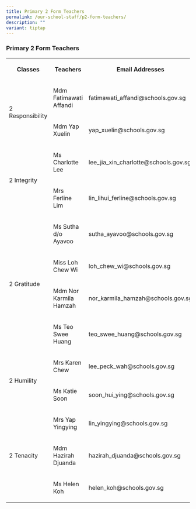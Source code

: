 ```yaml
---
title: Primary 2 Form Teachers
permalink: /our-school-staff/p2-form-teachers/
description: ""
variant: tiptap
---
```

<h3>Primary 2 Form Teachers</h3><table><tbody><tr><th rowspan="1" colspan="1"><p>Classes</p></th><th rowspan="1" colspan="1"><p>Teachers</p></th><th rowspan="1" colspan="1"><p>Email Addresses</p></th></tr><tr><td rowspan="2" colspan="1"><p>2 Responsibility</p></td><td rowspan="1" colspan="1"><p>Mdm Fatimawati Affandi</p></td><td rowspan="1" colspan="1"><p>fatimawati_affandi@schools.gov.sg</p></td></tr><tr><td rowspan="1" colspan="1"><p>Mdm Yap Xuelin</p></td><td rowspan="1" colspan="1"><p>yap_xuelin@schools.gov.sg</p></td></tr><tr><td rowspan="2" colspan="1"><p>2 Integrity</p></td><td rowspan="1" colspan="1"><p>Ms Charlotte Lee</p></td><td rowspan="1" colspan="1"><p>lee_jia_xin_charlotte@schools.gov.sg</p></td></tr><tr><td rowspan="1" colspan="1"><p>Mrs Ferline Lim</p></td><td rowspan="1" colspan="1"><p>lin_lihui_ferline@schools.gov.sg</p></td></tr><tr><td rowspan="4" colspan="1"><p>2 Gratitude</p></td><td rowspan="1" colspan="1"><p>Ms Sutha d/o Ayavoo</p></td><td rowspan="1" colspan="1"><p>sutha_ayavoo@schools.gov.sg</p></td></tr><tr><td rowspan="1" colspan="1"><p>Miss Loh Chew Wi</p></td><td rowspan="1" colspan="1"><p>loh_chew_wi@schools.gov.sg</p></td></tr><tr><td rowspan="1" colspan="1"><p>Mdm Nor Karmila Hamzah</p></td><td rowspan="1" colspan="1"><p>nor_karmila_hamzah@schools.gov.sg</p></td></tr><tr><td rowspan="1" colspan="1"><p>Ms Teo Swee Huang</p></td><td rowspan="1" colspan="1"><p>teo_swee_huang@schools.gov.sg</p></td></tr><tr><td rowspan="2" colspan="1"><p>2 Humility</p></td><td rowspan="1" colspan="1"><p>Mrs Karen Chew</p></td><td rowspan="1" colspan="1"><p>lee_peck_wah@schools.gov.sg</p></td></tr><tr><td rowspan="1" colspan="1"><p>Ms Katie Soon</p></td><td rowspan="1" colspan="1"><p>soon_hui_ying@schools.gov.sg</p></td></tr><tr><td rowspan="3" colspan="1"><p>2 Tenacity</p></td><td rowspan="1" colspan="1"><p>Mrs Yap Yingying</p></td><td rowspan="1" colspan="1"><p>lin_yingying@schools.gov.sg</p></td></tr><tr><td rowspan="1" colspan="1"><p>Mdm Hazirah Djuanda</p></td><td rowspan="1" colspan="1"><p>hazirah_djuanda@schools.gov.sg</p></td></tr><tr><td rowspan="1" colspan="1"><p>Ms Helen Koh</p></td><td rowspan="1" colspan="1"><p>helen_koh@schools.gov.sg</p></td></tr></tbody></table><p></p>